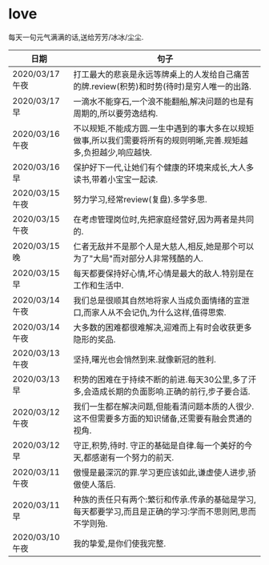 # love

每天一句元气满满的话,送给芳芳/冰冰/尘尘.

日期|句子
---|---
2020/03/17午夜|打工最大的悲哀是永远等牌桌上的人发给自己痛苦的牌.review(积势)和时势(待时)是穷人唯一的出路.
2020/03/17早|一滴水不能穿石,一个浪不能翻船,解决问题的也是有周期的,所以要劳逸结构.
2020/03/16午夜|不以规矩,不能成方圆.一生中遇到的事大多在以规矩做事,所以我们需要将所有的规则明晰,完善.规矩越多,负担越少,响应越快.
2020/03/16早|保护好下一代,让她们有个健康的环境来成长,大人多读书,带着小宝宝一起读.
2020/03/15午夜|努力学习,经常review(复盘).多学多思.
2020/03/15午夜|在考虑管理岗位时,先把家庭经营好,因为两者是共同的.
2020/03/15晚|仁者无敌并不是那个人是大慈人,相反,她是那个可以为了"大局"而对部分人非常残酷的人.
2020/03/15早|每天都要保持好心情,坏心情是最大的敌人.特别是在工作和生活中.
2020/03/14午夜|我们总是很顺其自然地将家人当成负面情绪的宣泄口,而家人从不会记仇,为什么这样,值得思索.
2020/03/14午夜|大多数的困难都很难解决,迎难而上有时会收获更多隐形的奖品.
2020/03/13午夜|坚持,曙光也会悄然到来.就像新冠的胜利.
2020/03/13早|积势的困难在于持续不断的前进.每天30公里,多了汗多,会造成长期的负面影响.正确的前行,步子要合适.
2020/03/12午夜|我们一生都在解决问题,但能看清问题本质的人很少.这不但需要多方面的知识储备,还需要有融会贯通的视角.
2020/03/12早|守正,积势,待时. 守正的基础是自律.每一个美好的今天,都感谢有一个努力的前天.
2020/03/11午夜|傲慢是最深沉的罪.学习更应该如此,谦虚使人进步,骄傲使人落后.
2020/03/11早|种族的责任只有两个:繁衍和传承.传承的基础是学习,每天都要学习,而且是正确的学习:学而不思则罔,思而不学则殆.
2020/03/10午夜|我的挚爱,是你们使我完整.
